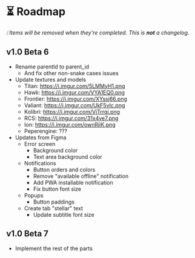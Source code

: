 # ⏳ Roadmap

_❕ Items will be removed when they're completed. This is **not** a changelog._

## v1.0 Beta 6

- Rename parentId to parent_id
  - And fix other non-snake cases issues
- Update textures and models
  - Titan: https://i.imgur.com/5LMMyH1.png
  - Hawk: https://i.imgur.com/VYA1EQ0.png
  - Frontier: https://i.imgur.com/XYssj66.png
  - Valiant: https://i.imgur.com/UkF5vIc.png
  - Kolibri: https://i.imgur.com/VjTrrqi.png
  - RCS: https://i.imgur.com/31x4ve7.png
  - Ion: https://i.imgur.com/ownRjiK.png
  - Peperengine: ???
- Updates from Figma
  - Error screen
    - Background color
    - Text area background color
  - Notifications
    - Button orders and colors
    - Remove "available offline" notification
    - Add PWA installable notification
    - Fix button font size
  - Popups
    - Button paddings
  - Create tab "stellar" text
    - Update subtitle font size

## v1.0 Beta 7

- Implement the rest of the parts
